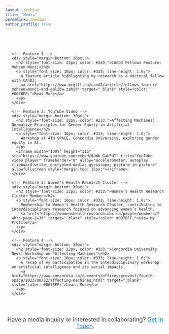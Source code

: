 ```yaml
---
layout: archive
title: "Media"
permalink: /media/
author_profile: true
---
```

<div style="margin: 50px auto; max-width: 800px; display: flex; flex-direction: row-reverse;">
  <!-- Media Features Section -->
  <div style="flex: 1; padding-left: 20px;">

    <!-- Feature 1 -->
    <div style="margin-bottom: 30px;">
      <h2 style="font-size: 22px; color: #333;">CAnD3 Fellows Feature: Mohsen Monji</h2>
      <p style="font-size: 16px; color: #333; line-height: 1.6;">
        A feature article highlighting my research as a doctoral fellow with CAnD3. 
        <a href="https://www.mcgill.ca/cand3/article/fellows-feature-mohsen-monji-and-galiba-zahid" target="_blank" style="color: #007BFF;">Read More</a>
      </p>
    </div>

    <!-- Feature 2: YouTube Video -->
    <div style="margin-bottom: 30px;">
      <h2 style="font-size: 22px; color: #333;">Affecting Machines: Normative Principles for Gender Equity in Artificial Intelligence</h2>
      <p style="font-size: 16px; color: #333; line-height: 1.6;">
        Workshop at 4TH SPACE, Concordia University, exploring gender equity in AI.
      </p>
      <iframe width="100%" height="315" src="https://www.youtube.com/embed/8aWb-GaUFUI" title="YouTube video player" frameborder="0" allow="accelerometer; autoplay; clipboard-write; encrypted-media; gyroscope; picture-in-picture" allowfullscreen style="margin-top: 15px;"></iframe>
    </div>

    <!-- Feature 3: Women's Health Research Cluster -->
    <div style="margin-bottom: 30px;">
      <h2 style="font-size: 22px; color: #333;">Women’s Health Research Cluster Member</h2>
      <p style="font-size: 16px; color: #333; line-height: 1.6;">
        Membership to Women’s Health Research Cluster, contributing to interdisciplinary research focused on advancing women’s health.
        <a href="https://womenshealthresearch.ubc.ca/people/members/?whrc-page-2=30" target="_blank" style="color: #007BFF;">View My Profile</a>
      </p>
    </div>

    <!-- Feature 4 -->
    <div style="margin-bottom: 30px;">
      <h2 style="font-size: 22px; color: #333;">Concordia University News: Workshop on "Affecting Machines"</h2>
      <p style="font-size: 16px; color: #333; line-height: 1.6;">
        A recap of my participation in the interdisciplinary workshop on artificial intelligence and its social impacts.
        <a href="https://www.concordia.ca/cuevents/offices/provost/fourth-space/2023/08/22/affecting-machines.html" target="_blank" style="color: #007BFF;">Learn More</a>
      </p>
    </div>

  </div>
</div>

<!-- Call to Action -->
<div style="text-align: center; margin-top: 50px;">
  <p style="font-size: 18px; color: #333;">
    Have a media inquiry or interested in collaborating? <a href="/contact/" style="color: #007BFF;">Get in Touch</a>.
  </p>
</div>

